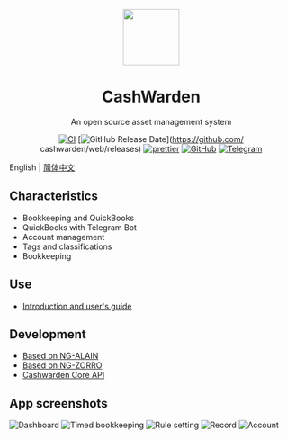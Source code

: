 <p align="center">
  <a href="https://cashwarden.com">
    <img width="100" src="https://cashwarden.com/assets/logo-color.svg">
  </a>
</p>

<h1 align="center">CashWarden</h1>

<div align="center">
  An open source asset management system

  [![CI](https://github.com/cashwarden/web/workflows/Deploy%20CI/badge.svg)](https://github.com/cashwarden/web/actions)
  [![GitHub Release Date](https://img.shields.io/github/release-date/cashwarden/web.svg?style=flat-square)](https://github.com/ cashwarden/web/releases)
  [![prettier](https://img.shields.io/badge/code_style-prettier-ff69b4.svg?style=flat-square)](https://prettier.io/)
  [![GitHub](https://img.shields.io/github/license/cashwarden/web)](https://github.com/cashwarden/web/blob/master/LICENSE)
  [![Telegram](https://img.shields.io/badge/telegram-cashwarden-green?logo=telegram&;style=flat)](https://t.me/cashwarden)

</div>

English | [简体中文](README-zh_CN.md)

## Characteristics

+ Bookkeeping and QuickBooks
+ QuickBooks with Telegram Bot
+ Account management
+ Tags and classifications
+ Bookkeeping

## Use

- [Introduction and user's guide](https://blog.forecho.com/hello-cashwarden.html)

## Development

- [Based on NG-ALAIN](https://ng-alain.com/)
- [Based on NG-ZORRO](https://ng.ant.design/)
- [Cashwarden Core API](https://github.com/cashwarden/core-api)

## App screenshots

![Dashboard](https://blog-1251237404.cos.ap-guangzhou.myqcloud.com/20200922LW1UYR.jpg)
![Timed bookkeeping](https://blog-1251237404.cos.ap-guangzhou.myqcloud.com/202009224a6mYh.jpg)
![Rule setting](https://blog-1251237404.cos.ap-guangzhou.myqcloud.com/20200922dSaFoD.jpg)
![Record](https://blog-1251237404.cos.ap-guangzhou.myqcloud.com/20200922P5FGaQ.jpg)
![Account](https://blog-1251237404.cos.ap-guangzhou.myqcloud.com/202009228aZsEz.jpg)

